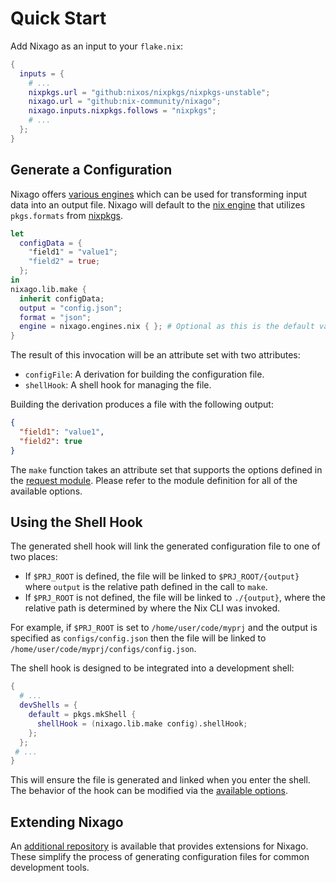 # Quick Start

Add Nixago as an input to your `flake.nix`:

```nix
{
  inputs = {
    # ...
    nixpkgs.url = "github:nixos/nixpkgs/nixpkgs-unstable";
    nixago.url = "github:nix-community/nixago";
    nixago.inputs.nixpkgs.follows = "nixpkgs";
    # ...
  };
}
```

## Generate a Configuration

Nixago offers [various engines](./engines/index.md) which can be used for
transforming input data into an output file. Nixago will default to the
[nix engine](./engines/nix.md) that utilizes `pkgs.formats` from [nixpkgs][1].

```nix
let
  configData = {
    "field1" = "value1";
    "field2" = true;
  };
in
nixago.lib.make {
  inherit configData;
  output = "config.json";
  format = "json";
  engine = nixago.engines.nix { }; # Optional as this is the default value
}
```

The result of this invocation will be an attribute set with two attributes:

- `configFile`: A derivation for building the configuration file.
- `shellHook`: A shell hook for managing the file.

Building the derivation produces a file with the following output:

```json
{
  "field1": "value1",
  "field2": true
}
```

The `make` function takes an attribute set that supports the options defined in
the [request module][2]. Please refer to the module definition for all of the
available options.

## Using the Shell Hook

The generated shell hook will link the generated configuration file to one of
two places:

- If `$PRJ_ROOT` is defined, the file will be linked to `$PRJ_ROOT/{output}`
  where `output` is the relative path defined in the call to `make`.
- If `$PRJ_ROOT` is not defined, the file will be linked to `./{output}`, where
  the relative path is determined by where the Nix CLI was invoked.

For example, if `$PRJ_ROOT` is set to `/home/user/code/myprj` and the output is
specified as `configs/config.json` then the file will be linked to
`/home/user/code/myprj/configs/config.json`.

The shell hook is designed to be integrated into a development shell:

```nix
{
  # ...
  devShells = {
    default = pkgs.mkShell {
      shellHook = (nixago.lib.make config).shellHook;
    };
  };
 # ...
}
```

This will ensure the file is generated and linked when you enter the shell. The
behavior of the hook can be modified via the [available options][3].

## Extending Nixago

An [additional repository][4] is available that provides extensions for Nixago.
These simplify the process of generating configuration files for common
development tools.

[1]: https://github.com/NixOS/nixpkgs/blob/master/pkgs/pkgs-lib/formats.nix
[2]: https://github.com/nix-community/nixago/blob/master/modules/request.nix
[3]: https://github.com/nix-community/nixago/blob/master/modules/request.nix#L8
[4]: https://github.com/nix-community/nixago-extensions
